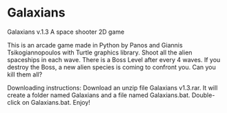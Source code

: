 # Galaxians
Galaxians v.1.3
A space shooter 2D game

This is an arcade game made in Python by Panos and Giannis Tsikogiannopoulos with Turtle graphics library.
Shoot all the alien spaceships in each wave. There is a Boss Level after every 4 waves. If you destroy the Boss, a new alien species is coming to confront you. Can you kill them all?

Downloading instructions:
Download an unzip file Galaxians v1.3.rar. It will create a folder named Galaxians and a file named Galaxians.bat. Double-click on Galaxians.bat. Enjoy!
